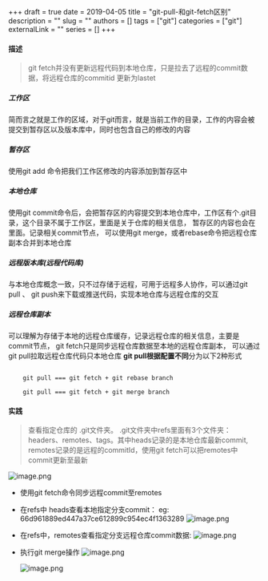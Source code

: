 +++ 
draft = true
date = 2019-04-05
title = "git-pull-和git-fetch区别"
description = ""
slug = ""
authors = []
tags = ["git"]
categories = ["git"]
externalLink = ""
series = []
+++


#### 描述

> git fetch并没有更新远程代码到本地仓库，只是拉去了远程的commit数据，将远程仓库的commitid 更新为lastet

##### 工作区
简而言之就是工作的区域，对于git而言，就是当前工作的目录，工作的内容会被提交到暂存区以及版本库中，同时也包含自己的修改的内容

##### 暂存区
使用git add 命令把我们工作区修改的内容添加到暂存区中

<!--more-->

##### 本地仓库
使用git commit命令后，会把暂存区的内容提交到本地仓库中，工作区有个.git目录，这个目录不属于工作区，里面是关于仓库的相关信息， 暂存区的内容也会在里面。记录相关commit节点，
可以使用git merge，或者rebase命令把远程仓库副本合并到本地仓库

##### 远程版本库(远程代码库)
与本地仓库概念一致，只不过存储于远程，可用于远程多人协作，可以通过git pull 、 git push来下载或推送代码，实现本地仓库与远程仓库的交互

##### 远程仓库副本
可以理解为存储于本地的远程仓库缓存，记录远程仓库的相关信息，主要是commit节点， git fetch只是同步远程仓库数据至本地的远程仓库副本， 可以通过git pull拉取远程仓库代码只本地仓库
**git pull根据配置不同**分为以下2种形式
```ssh

    git pull === git fetch + git rebase branch

    git pull === git fetch + git merge branch

```

#### 实践

> 查看指定仓库的 .git文件夹。 .git文件夹中refs里面有3个文件夹： headers、remotes、tags。其中heads记录的是本地仓库最新commit, remotes记录的是远程的commitId，使用git fetch可以把remotes中commit更新至最新


![image.png](https://p9-juejin.byteimg.com/tos-cn-i-k3u1fbpfcp/059a4105b46e428d9e7c83192f796a03~tplv-k3u1fbpfcp-watermark.image)

- 使用git fetch命令同步远程commit至remotes

- 在refs中 heads查看本地指定分支<master>commit： eg: 66d961889ed447a37ce612899c954ec4f1363289
    ![image.png](https://p6-juejin.byteimg.com/tos-cn-i-k3u1fbpfcp/58db50750cad4f3fa50dc8418dd29a62~tplv-k3u1fbpfcp-watermark.image)

- 在refs中，remotes查看指定分支<master>远程仓库commit数据: 
    ![image.png](https://p9-juejin.byteimg.com/tos-cn-i-k3u1fbpfcp/408ba665d0354fce88436bf70a887cee~tplv-k3u1fbpfcp-watermark.image)

- 执行git merge操作
    ![image.png](https://p1-juejin.byteimg.com/tos-cn-i-k3u1fbpfcp/3f6402ce5c3e4920b63dab3a15f49088~tplv-k3u1fbpfcp-watermark.image)

    ![image.png](https://p9-juejin.byteimg.com/tos-cn-i-k3u1fbpfcp/816f4d6d8496435e854e429ea5621aee~tplv-k3u1fbpfcp-watermark.image)


